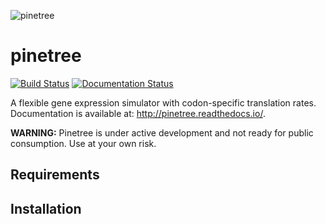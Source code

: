 ![pinetree](docs/pinetree-logo.png?raw=true)

# pinetree 
[![Build Status](https://travis-ci.org/benjaminjack/pinetree.svg?branch=master)](https://travis-ci.org/benjaminjack/pinetree)
[![Documentation Status](https://readthedocs.org/projects/pinetree/badge/?version=latest)](http://pinetree.readthedocs.io/en/latest/?badge=latest)

A flexible gene expression simulator with codon-specific translation rates. Documentation is available at: http://pinetree.readthedocs.io/.

**WARNING:** Pinetree is under active development and not ready for public consumption. Use at your own risk.

## Requirements

## Installation
